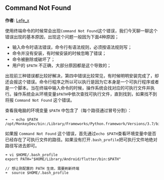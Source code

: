 Command Not Found
----------
**作者**: [Lefe_x](https://weibo.com/u/5953150140)

使用终端命令的时候常会出现`Command Not Found`这个错误，我们今天聊一聊这个错误出现的基本原因，出现这个问题一般因为下面4种原因；

- 输入命令时语法错误，命令行有语法规则，必须按语法规则写；
- 命令并没有安装，有时候安装的时候忽略了错误；
- 命令被删除或破坏了；
- 用户的 `$PATH` 不正确，大部分原因都是这个导致的；

出现前三种错误都比较好解决，第四中错误比较常见，有时候明明安装完成了，却还会报这个错误。命令行程序之所以可以执行是因为它本身是一个可执行程序或者是一个脚本。当在终端中输入命令的时候，操作系统会找对应的可执行文件并执行。操作系统会从环境变量`$PATH`中依次查找可执行文件，直到找到，如果找不到将报 `Command Not Found` 这个错误。

查看我电脑的环境变量  `$PATH` 中包含了（每个路径通过冒号分割）：

```
➜  ~ echo $PATH
/opt/MonkeyDev/bin:/Library/Frameworks/Python.framework/Versions/3.7/bin:/usr/local/bin:/usr/bin:/bin:/usr/sbin:/sbin
```

如果报 `Command Not Found` 这个错误，首先通过`echo $PATH`查看环境变量中是否已经存在了可执行文件的路径。如果没有打开`.bash_profile`把可执行文件地绝对路径写进去即可。

```
➜ vi $HOME/.bash_profile
export PATH="$HOME/Library/Android/flutter/bin:$PATH"

// 想让刚配置的 PATH 生效，需要刷新终端
➜  source $HOME/.bash_profile
```

